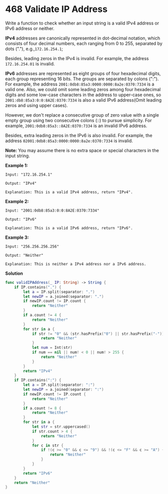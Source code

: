 

# 468 Validate IP Address

Write a function to check whether an input string is a valid IPv4 address or IPv6 address or neither.

**IPv4** addresses are canonically represented in dot-decimal notation, which consists of four decimal numbers, each ranging from 0 to 255, separated by dots ("."), e.g.,`172.16.254.1`;

Besides, leading zeros in the IPv4 is invalid. For example, the address `172.16.254.01` is invalid.

**IPv6** addresses are represented as eight groups of four hexadecimal digits, each group representing 16 bits. The groups are separated by colons (":"). For example, the address `2001:0db8:85a3:0000:0000:8a2e:0370:7334` is a valid one. Also, we could omit some leading zeros among four hexadecimal digits and some low-case characters in the address to upper-case ones, so `2001:db8:85a3:0:0:8A2E:0370:7334` is also a valid IPv6 address(Omit leading zeros and using upper cases).

However, we don't replace a consecutive group of zero value with a single empty group using two consecutive colons (::) to pursue simplicity. For example, `2001:0db8:85a3::8A2E:0370:7334` is an invalid IPv6 address.

Besides, extra leading zeros in the IPv6 is also invalid. For example, the address `02001:0db8:85a3:0000:0000:8a2e:0370:7334` is invalid.

**Note:** You may assume there is no extra space or special characters in the input string.

**Example 1:**

```
Input: "172.16.254.1"

Output: "IPv4"

Explanation: This is a valid IPv4 address, return "IPv4".
```

**Example 2:**

```
Input: "2001:0db8:85a3:0:0:8A2E:0370:7334"

Output: "IPv6"

Explanation: This is a valid IPv6 address, return "IPv6".
```

**Example 3:**

```
Input: "256.256.256.256"

Output: "Neither"

Explanation: This is neither a IPv4 address nor a IPv6 address.
```

**Solution**

```swift
func validIPAddress(_ IP: String) -> String {
    if IP.contains(".") {
        let a = IP.split(separator: ".")
        let newIP = a.joined(separator: ".")
        if newIP.count != IP.count {
            return "Neither"
        }
        if a.count != 4 {
            return "Neither"
        }
        for str in a {
            if str != "0" && (str.hasPrefix("0") || str.hasPrefix("-")) {
                return "Neither"
            }
            let num = Int(str)
            if num == nil || num! < 0 || num! > 255 {
                return "Neither"
            }
        }
        return "IPv4"
    }
    if IP.contains(":") {
        let a = IP.split(separator: ":")
        let newIP = a.joined(separator: ":")
        if newIP.count != IP.count {
            return "Neither"
        }
        if a.count != 8 {
            return "Neither"
        }
        for str in a {
            let str = str.uppercased()
            if str.count > 4 {
                return "Neither"
            }
            for c in str {
                if !(c >= "0" && c <= "9") && !(c <= "F" && c >= "A") {
                    return "Neither"
                }
            }
        }
        return "IPv6"
    }
    return "Neither"
}
```

